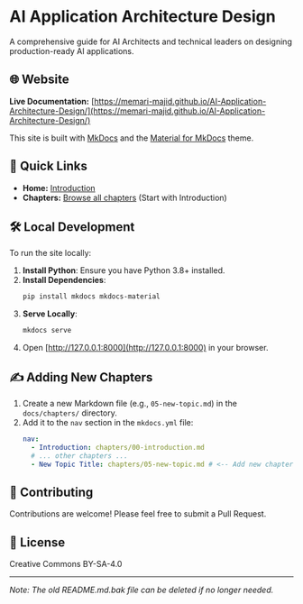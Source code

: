 # AI Application Architecture Design

A comprehensive guide for AI Architects and technical leaders on designing production-ready AI applications.

## 🌐 Website

**Live Documentation:** [https://memari-majid.github.io/AI-Application-Architecture-Design/](https://memari-majid.github.io/AI-Application-Architecture-Design/)

This site is built with [MkDocs](https://www.mkdocs.org/) and the [Material for MkDocs](https://squidfunk.github.io/mkdocs-material/) theme.

## 🚀 Quick Links

- **Home:** [Introduction](https://memari-majid.github.io/AI-Application-Architecture-Design/)
- **Chapters:** [Browse all chapters](https://memari-majid.github.io/AI-Application-Architecture-Design/chapters/00-introduction/) (Start with Introduction)

## 🛠️ Local Development

To run the site locally:

1.  **Install Python**: Ensure you have Python 3.8+ installed.
2.  **Install Dependencies**:
    ```bash
    pip install mkdocs mkdocs-material
    ```
3.  **Serve Locally**:
    ```bash
    mkdocs serve
    ```
4.  Open [http://127.0.0.1:8000](http://127.0.0.1:8000) in your browser.

## ✍️ Adding New Chapters

1.  Create a new Markdown file (e.g., `05-new-topic.md`) in the `docs/chapters/` directory.
2.  Add it to the `nav` section in the `mkdocs.yml` file:
    ```yaml
    nav:
      - Introduction: chapters/00-introduction.md
      # ... other chapters ...
      - New Topic Title: chapters/05-new-topic.md # <-- Add new chapter here
    ```

## 🤝 Contributing

Contributions are welcome! Please feel free to submit a Pull Request.

## 📜 License

Creative Commons BY-SA-4.0

---

*Note: The old README.md.bak file can be deleted if no longer needed.* 